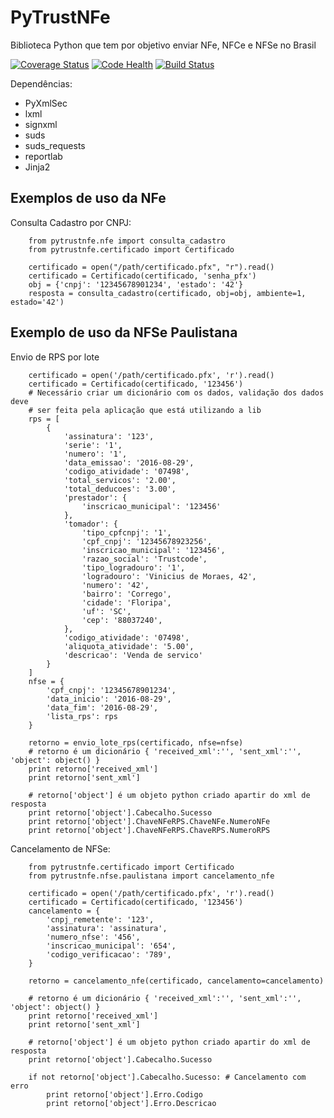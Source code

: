 # PyTrustNFe
Biblioteca Python que tem por objetivo enviar NFe, NFCe e NFSe no Brasil

[![Coverage Status](https://coveralls.io/repos/danimaribeiro/PyTrustNFe/badge.svg?branch=master)](https://coveralls.io/r/danimaribeiro/PyTrustNFe?branch=master)
[![Code Health](https://landscape.io/github/danimaribeiro/PyTrustNFe/master/landscape.svg?style=flat)](https://landscape.io/github/danimaribeiro/PyTrustNFe/master)
[![Build Status](https://travis-ci.org/danimaribeiro/PyTrustNFe.svg?branch=master)](https://travis-ci.org/danimaribeiro/PyTrustNFe)

Dependências:
* PyXmlSec
* lxml
* signxml
* suds
* suds_requests
* reportlab
* Jinja2


Exemplos de uso da NFe
---------------

Consulta Cadastro por CNPJ:

```
    from pytrustnfe.nfe import consulta_cadastro
    from pytrustnfe.certificado import Certificado

    certificado = open("/path/certificado.pfx", "r").read()
    certificado = Certificado(certificado, 'senha_pfx')
    obj = {'cnpj': '12345678901234', 'estado': '42'}
    resposta = consulta_cadastro(certificado, obj=obj, ambiente=1, estado='42')
```


Exemplo de uso da NFSe Paulistana
---------------------------------

Envio de RPS por lote

```
    certificado = open('/path/certificado.pfx', 'r').read()
    certificado = Certificado(certificado, '123456')
    # Necessário criar um dicionário com os dados, validação dos dados deve
    # ser feita pela aplicação que está utilizando a lib
    rps = [
        {
            'assinatura': '123',
            'serie': '1',
            'numero': '1',
            'data_emissao': '2016-08-29',
            'codigo_atividade': '07498',
            'total_servicos': '2.00',
            'total_deducoes': '3.00',
            'prestador': {
                'inscricao_municipal': '123456'
            },
            'tomador': {
                'tipo_cpfcnpj': '1',
                'cpf_cnpj': '12345678923256',
                'inscricao_municipal': '123456',
                'razao_social': 'Trustcode',
                'tipo_logradouro': '1',
                'logradouro': 'Vinicius de Moraes, 42',
                'numero': '42',
                'bairro': 'Corrego',
                'cidade': 'Floripa',
                'uf': 'SC',
                'cep': '88037240',
            },
            'codigo_atividade': '07498',
            'aliquota_atividade': '5.00',
            'descricao': 'Venda de servico'
        }
    ]
    nfse = {
        'cpf_cnpj': '12345678901234',
        'data_inicio': '2016-08-29',
        'data_fim': '2016-08-29',
        'lista_rps': rps
    }

    retorno = envio_lote_rps(certificado, nfse=nfse)
    # retorno é um dicionário { 'received_xml':'', 'sent_xml':'', 'object': object() }
    print retorno['received_xml']
    print retorno['sent_xml']

    # retorno['object'] é um objeto python criado apartir do xml de resposta
    print retorno['object'].Cabecalho.Sucesso
    print retorno['object'].ChaveNFeRPS.ChaveNFe.NumeroNFe
    print retorno['object'].ChaveNFeRPS.ChaveRPS.NumeroRPS
```


Cancelamento de NFSe:

```
    from pytrustnfe.certificado import Certificado
    from pytrustnfe.nfse.paulistana import cancelamento_nfe

    certificado = open('/path/certificado.pfx', 'r').read()
    certificado = Certificado(certificado, '123456')
    cancelamento = {
        'cnpj_remetente': '123',
        'assinatura': 'assinatura',
        'numero_nfse': '456',
        'inscricao_municipal': '654',
        'codigo_verificacao': '789',
    }

    retorno = cancelamento_nfe(certificado, cancelamento=cancelamento)

    # retorno é um dicionário { 'received_xml':'', 'sent_xml':'', 'object': object() }
    print retorno['received_xml']
    print retorno['sent_xml']

    # retorno['object'] é um objeto python criado apartir do xml de resposta
    print retorno['object'].Cabecalho.Sucesso

    if not retorno['object'].Cabecalho.Sucesso: # Cancelamento com erro
        print retorno['object'].Erro.Codigo
        print retorno['object'].Erro.Descricao
```
